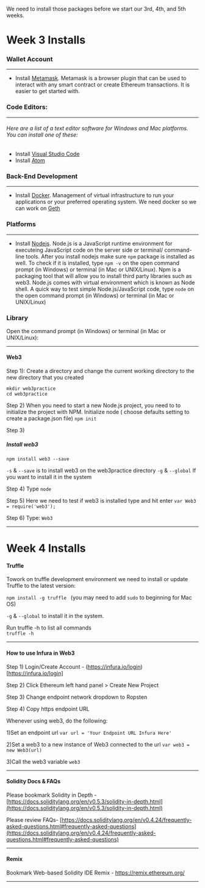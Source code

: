 
We need to install those packages before we start our 3rd, 4th, and 5th weeks.
# Week 3 Installs


### Wallet Account

---

* Install [Metamask](https://metamask.io/). 
Metamask is a browser plugin that can be used to interact with any smart contract or create Ethereum transactions. It is easier to get started with.

### Code Editors:

---

###### Here are a list of a text editor software for Windows and Mac platforms. You can install one of these:
* Install [Visual Studio Code](https://code.visualstudio.com)
* Install [Atom](https://atom.io/)

### Back-End Development

---

* Install [Docker](https://docs.docker.com/desktop/).
    Management of virtual infrastructure to run your applications or your preferred operating system. We need docker so we can work on [Geth](https://github.com/ethereum/go-ethereum) 

### Platforms

---

* Install [Nodejs](https://nodejs.org/en/).
Node.js is a JavaScript runtime environment for executeing JavaScript code on the server side or terminal/ command-line tools. 
After you install nodejs make sure ```npm``` package is installed as well. To check if it is installed, type ```npm -v``` on the open command prompt (in Windows) or terminal (in Mac or UNIX/Linux). Npm is a packaging tool that will allow you to install third party libraries such as web3. Node.js comes with virtual environment which is known as Node shell. 
A quick way to test simple Node.js/JavaScript code, type ```node``` on the open command prompt (in Windows) or terminal (in Mac or UNIX/Linux) 

### Library 

Open the command prompt (in Windows) or terminal (in Mac or UNIX/Linux):

---

#### Web3

Step 1): Create a directory and change the current working directory to the new directory that you created
```
mkdir web3practice
cd web3practice
```
Step 2)
When you need to start a new Node.js project, you need to to initialize the project with NPM.
Initialize node ( choose defaults setting to create a package.json file)
```npm init```

Step 3)
##### Install web3 
```npm install web3 --save```

```-s``` &  ```--save``` is to install web3 on the web3practice directory
```-g``` & ```--global``` If you want to install it in the system

Step 4)
Type ```node```

Step 5)
Here we need to test if web3 is installed type and hit enter 
```var Web3 = require('web3');```

Step 6)
Type:
```Web3```

---

# Week 4 Installs

#### Truffle

Towork on truffle development environment we need to install or update Truffle to the latest version: 

```npm install -g truffle ``` (you may need to add ```sudo``` to beginning for Mac OS)

```-g``` & ```--global``` to install it in the system.

Run truffle -h to list all commands  
```truffle -h```


---

#### How to use Infura in Web3

Step 1) Login/Create Account - (https://infura.io/login)[https://infura.io/login]

Step 2) Click Ethereum left hand panel > Create New Project 

Step 3) Change endpoint network dropdown to Ropsten

Step 4) Copy https endpoint URL

Whenever using web3, do the following:

1)Set an endpoint url
```var url = 'Your Endpoint URL Infura Here'```

2)Set a web3 to a new instance of Web3 connected to the url
```var web3 = new Web3(url)```

3)Call the web3 variable
```web3```



---

#### Solidity Docs & FAQs

Please bookmark Solidity in Depth - [https://docs.soliditylang.org/en/v0.5.3/solidity-in-depth.html](https://docs.soliditylang.org/en/v0.5.3/solidity-in-depth.html)

Please review FAQs- [https://docs.soliditylang.org/en/v0.4.24/frequently-asked-questions.html#frequently-asked-questions](https://docs.soliditylang.org/en/v0.4.24/frequently-asked-questions.html#frequently-asked-questions)


---

#### Remix

Bookmark Web-based Solidity IDE Remix - https://remix.ethereum.org/

---
